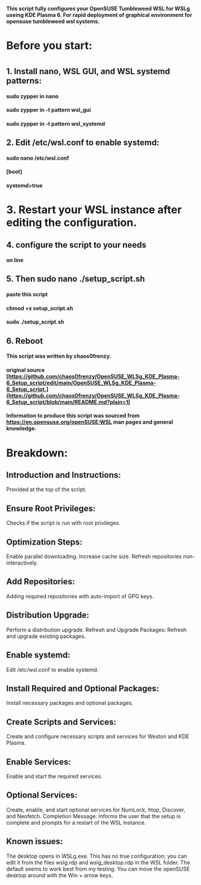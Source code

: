 #### This script fully configures your OpenSUSE Tumbleweed WSL for WSLg useing KDE Plasma 6. For rapid deployment of graphical environment for opensuse tumbleweed wsl systems.
#
# Before you start:
# 
## 1. Install nano, WSL GUI, and WSL systemd patterns:
#### sudo zypper in nano
#### sudo zypper in -t pattern wsl_gui
#### sudo zypper in -t pattern wsl_systemd
## 2. Edit /etc/wsl.conf to enable systemd:
#### sudo nano /etc/wsl.conf
#### [boot]
#### systemd=true

# 3. Restart your WSL instance after editing the configuration.

## 4. configure the script to your needs
#### on line 
## 5. Then sudo nano ./setup_script.sh
#### paste this script  
#### chmod +x setup_script.sh
#### sudo ./setup_script.sh
## 6. Reboot
#### This script was written by chaos0frenzy.
#### original source [https://github.com/chaos0frenzy/OpenSUSE_WLSg_KDE_Plasma-6_Setup_script/edit/main/OpenSUSE_WLSg_KDE_Plasma-6_Setup_script.](https://github.com/chaos0frenzy/OpenSUSE_WLSg_KDE_Plasma-6_Setup_script/blob/main/README.md?plain=1)
#### Information to produce this script was sourced from https://en.opensuse.org/openSUSE:WSL man pages and general knowledge.

# Breakdown:
## Introduction and Instructions: 
Provided at the top of the script.
## Ensure Root Privileges: 
Checks if the script is run with root privileges.
## Optimization Steps:
Enable parallel downloading.
Increase cache size.
Refresh repositories non-interactively.
## Add Repositories: 
Adding required repositories with auto-import of GPG keys.
## Distribution Upgrade: 
Perform a distribution upgrade.
Refresh and Upgrade Packages: Refresh and upgrade existing packages.
## Enable systemd: 
Edit /etc/wsl.conf to enable systemd.
## Install Required and Optional Packages: 
Install necessary packages and optional packages.
## Create Scripts and Services: 
Create and configure necessary scripts and services for Weston and KDE Plasma.
## Enable Services: 
Enable and start the required services.
## Optional Services: 
Create, enable, and start optional services for NumLock, htop, Discover, and Neofetch.
Completion Message: Informs the user that the setup is complete and prompts for a restart of the WSL instance.
## Known issues:
The desktop opens in WSLg.exe. This has no true configuration; you can edit it from the files wslg.rdp and wslg_desktop.rdp in the WSL folder. The default seems to work best from my testing. You can move the openSUSE desktop around with the Win + arrow keys.
